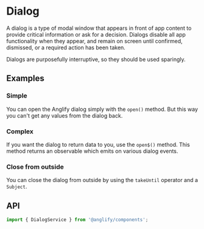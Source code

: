 # Dialog

<app-references
issues="https://github.com/valentingavran/anglify/labels/component%3A%20Dialog"
material-design="https://material.io/components/dialogs"
bundle-size="https://bundlephobia.com/package/@anglify/components@latest"
w3c="https://www.w3.org/WAI/ARIA/apg/patterns/dialogmodal/"/>

A dialog is a type of modal window that appears in front of app content to provide critical information or ask for a decision. Dialogs
disable all app functionality when they appear, and remain on screen until confirmed, dismissed, or a required action has been taken.

Dialogs are purposefully interruptive, so they should be used sparingly.

## Examples

### Simple

You can open the Anglify dialog simply with the `open()` method. But this way you can't get any values from the dialog back.
<app-code-example component="dialog" example="simple"></app-code-example>

### Complex

If you want the dialog to return data to you, use the `open$()` method. This method returns an observable which emits on various dialog events.
<app-code-example component="dialog" example="complex"></app-code-example>

### Close from outside

You can close the dialog from outside by using the `takeUntil` operator and a `Subject`.
<app-code-example component="dialog" example="close-from-outside"></app-code-example>

## API

```typescript
import { DialogService } from '@anglify/components';
```

<app-inputs-table services="DialogService"></app-inputs-table>

<app-styling-table component="dialog"></app-styling-table>
